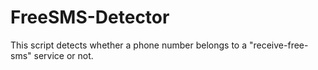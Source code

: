 # FreeSMS-Detector
This script detects whether a phone number belongs to a "receive-free-sms" service or not.
